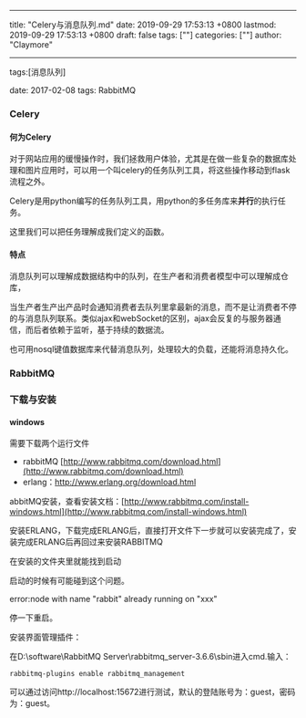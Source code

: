 
---
title: "Celery与消息队列.md"
date: 2019-09-29 17:53:13 +0800
lastmod: 2019-09-29 17:53:13 +0800
draft: false
tags: [""]
categories: [""]
author: "Claymore"

---
tags:[消息队列]

date: 2017-02-08
tags: RabbitMQ



### Celery

#### 何为Celery

对于网站应用的缓慢操作时，我们拯救用户体验，尤其是在做一些复杂的数据库处理和图片应用时，可以用一个叫celery的任务队列工具，将这些操作移动到flask流程之外。

Celery是用python编写的任务队列工具，用python的多任务库来**并行**的执行任务。

这里我们可以把任务理解成我们定义的函数。

#### 特点

消息队列可以理解成数据结构中的队列，在生产者和消费者模型中可以理解成仓库，

当生产者生产出产品时会通知消费者去队列里拿最新的消息，而不是让消费者不停的与消息队列联系。类似ajax和webSocket的区别，ajax会反复的与服务器通信，而后者依赖于监听，基于持续的数据流。

也可用nosql键值数据库来代替消息队列，处理较大的负载，还能将消息持久化。



### RabbitMQ

### 下载与安装

#### windows 

需要下载两个运行文件

* rabbitMQ [http://www.rabbitmq.com/download.html](http://www.rabbitmq.com/download.html)
* erlang：http://www.erlang.org/download.html

abbitMQ安装，查看安装文档：[http://www.rabbitmq.com/install-windows.html](http://www.rabbitmq.com/install-windows.html)

安装ERLANG，下载完成ERLANG后，直接打开文件下一步就可以安装完成了，安装完成ERLANG后再回过来安装RABBITMQ

在安装的文件夹里就能找到启动



启动的时候有可能碰到这个问题。

error:node with name "rabbit" already running on "xxx"



停一下重启。

安装界面管理插件：

在D:\software\RabbitMQ Server\rabbitmq_server-3.6.6\sbin进入cmd.输入：

`rabbitmq-plugins enable rabbitmq_management`

可以通过访问http://localhost:15672进行测试，默认的登陆账号为：guest，密码为：guest。